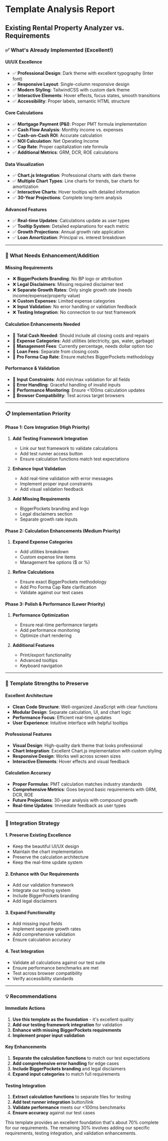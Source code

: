 # Template Analysis Report
## Existing Rental Property Analyzer vs. Requirements

### ✅ What's Already Implemented (Excellent!)

#### **UI/UX Excellence**
- ✅ **Professional Design**: Dark theme with excellent typography (Inter font)
- ✅ **Responsive Layout**: Single-column responsive design
- ✅ **Modern Styling**: TailwindCSS with custom dark theme
- ✅ **Interactive Elements**: Hover effects, focus states, smooth transitions
- ✅ **Accessibility**: Proper labels, semantic HTML structure

#### **Core Calculations** 
- ✅ **Mortgage Payment (P&I)**: Proper PMT formula implementation
- ✅ **Cash Flow Analysis**: Monthly income vs. expenses
- ✅ **Cash-on-Cash ROI**: Accurate calculation
- ✅ **NOI Calculation**: Net Operating Income
- ✅ **Cap Rate**: Proper capitalization rate formula
- ✅ **Additional Metrics**: GRM, DCR, ROE calculations

#### **Data Visualization**
- ✅ **Chart.js Integration**: Professional charts with dark theme
- ✅ **Multiple Chart Types**: Line charts for trends, bar charts for amortization
- ✅ **Interactive Charts**: Hover tooltips with detailed information
- ✅ **30-Year Projections**: Complete long-term analysis

#### **Advanced Features**
- ✅ **Real-time Updates**: Calculations update as user types
- ✅ **Tooltip System**: Detailed explanations for each metric
- ✅ **Growth Projections**: Annual growth rate application
- ✅ **Loan Amortization**: Principal vs. interest breakdown

---

### 🔧 What Needs Enhancement/Addition

#### **Missing Requirements**
- ❌ **BiggerPockets Branding**: No BP logo or attribution
- ❌ **Legal Disclaimers**: Missing required disclaimer text
- ❌ **Separate Growth Rates**: Only single growth rate (needs income/expense/property value)
- ❌ **Custom Expenses**: Limited expense categories
- ❌ **Input Validation**: No error handling or validation feedback
- ❌ **Testing Integration**: No connection to our test framework

#### **Calculation Enhancements Needed**
- 🔧 **Total Cash Needed**: Should include all closing costs and repairs
- 🔧 **Expense Categories**: Add utilities (electricity, gas, water, garbage)
- 🔧 **Management Fees**: Currently percentage, needs dollar option too
- 🔧 **Loan Fees**: Separate from closing costs
- 🔧 **Pro Forma Cap Rate**: Ensure matches BiggerPockets methodology

#### **Performance & Validation**
- 🔧 **Input Constraints**: Add min/max validation for all fields
- 🔧 **Error Handling**: Graceful handling of invalid inputs
- 🔧 **Performance Monitoring**: Ensure <100ms calculation updates
- 🔧 **Browser Compatibility**: Test across target browsers

---

### 📋 Implementation Priority

#### **Phase 1: Core Integration (High Priority)**
1. **Add Testing Framework Integration**
   - Link our test framework to validate calculations
   - Add test runner access button
   - Ensure calculation functions match test expectations

2. **Enhance Input Validation**
   - Add real-time validation with error messages
   - Implement proper input constraints
   - Add visual validation feedback

3. **Add Missing Requirements**
   - BiggerPockets branding and logo
   - Legal disclaimers section
   - Separate growth rate inputs

#### **Phase 2: Calculation Enhancements (Medium Priority)**
1. **Expand Expense Categories**
   - Add utilities breakdown
   - Custom expense line items
   - Management fee options ($ or %)

2. **Refine Calculations**
   - Ensure exact BiggerPockets methodology
   - Add Pro Forma Cap Rate clarification
   - Validate against our test cases

#### **Phase 3: Polish & Performance (Lower Priority)**
1. **Performance Optimization**
   - Ensure real-time performance targets
   - Add performance monitoring
   - Optimize chart rendering

2. **Additional Features**
   - Print/export functionality
   - Advanced tooltips
   - Keyboard navigation

---

### 🎯 Template Strengths to Preserve

#### **Excellent Architecture**
- **Clean Code Structure**: Well-organized JavaScript with clear functions
- **Modular Design**: Separate calculation, UI, and chart logic
- **Performance Focus**: Efficient real-time updates
- **User Experience**: Intuitive interface with helpful tooltips

#### **Professional Features**
- **Visual Design**: High-quality dark theme that looks professional
- **Chart Integration**: Excellent Chart.js implementation with custom styling
- **Responsive Design**: Works well across screen sizes
- **Interactive Elements**: Hover effects and visual feedback

#### **Calculation Accuracy**
- **Proper Formulas**: PMT calculation matches industry standards
- **Comprehensive Metrics**: Goes beyond basic requirements with GRM, DCR, ROE
- **Future Projections**: 30-year analysis with compound growth
- **Real-time Updates**: Immediate feedback as user types

---

### 🔄 Integration Strategy

#### **1. Preserve Existing Excellence**
- Keep the beautiful UI/UX design
- Maintain the chart implementation
- Preserve the calculation architecture
- Keep the real-time update system

#### **2. Enhance with Our Requirements**
- Add our validation framework
- Integrate our testing system
- Include BiggerPockets branding
- Add legal disclaimers

#### **3. Expand Functionality**
- Add missing input fields
- Implement separate growth rates
- Add comprehensive validation
- Ensure calculation accuracy

#### **4. Test Integration**
- Validate all calculations against our test suite
- Ensure performance benchmarks are met
- Test across browser compatibility
- Verify accessibility standards

---

### 💡 Recommendations

#### **Immediate Actions**
1. **Use this template as the foundation** - it's excellent quality
2. **Add our testing framework integration** for validation
3. **Enhance with missing BiggerPockets requirements**
4. **Implement proper input validation**

#### **Key Enhancements**
1. **Separate the calculation functions** to match our test expectations
2. **Add comprehensive error handling** for edge cases
3. **Include BiggerPockets branding** and legal disclaimers
4. **Expand input categories** to match full requirements

#### **Testing Integration**
1. **Extract calculation functions** to separate files for testing
2. **Add test runner integration** button/link
3. **Validate performance** meets our <100ms benchmarks
4. **Ensure accuracy** against our test cases

This template provides an excellent foundation that's about 70% complete for our requirements. The remaining 30% involves adding our specific requirements, testing integration, and validation enhancements.
